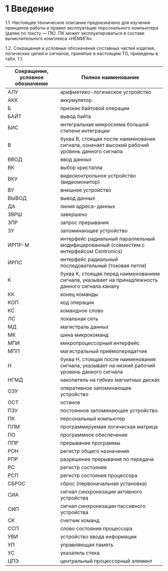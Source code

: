 # 1 Введение

1.1. Настоящее техническое описание предназначено для изучения принципов
работы и правил эксплуатации персонального компьютера (далее по тексту — ПК).
ПК может эксплуатироваться в составе вычислительного комплекса «НЕМИГА».

1.2. Сокращения и условные обозначения составных частей изделия, логических
цепей и сигналов, принятые в настоящем ТО, приведены в табл. 1.1.

| Сокращение, условное обозначение | Полное наименование |
| ------ | --- |
| АЛУ    | арифметико-логическое устройство |
| АКК    | аккумулятор |
| Б      |  признак байтовой операции |
| БАЙТ   | вывод байта |
| БИС    | интегральная микросхема большой степени интеграции |
| В      | буква В, стоящая после наименования сигнала, означает высокий рабочий уровень данного сигнала |
| ВВОД   | ввод данных |
| ВК     | выбор кристалла |
| ВКУ    | видеоконтрольное устройство (видеомонитор) |
| ВУ     | внешнее устройство |
| ВЫВОД  | вывод данных |
| ДА     | линия адреса-данных |
| ЗВРШ   | завершено |
| ЗПР    | запрос прерывания |
| ЗУ     | запоминающее устройство |
| ИРПР-М | интерфейс радиальный параллельный модифицированный (совместим с интерфейсом Centronics) |
| ИРПС   | интерфейс радиальный последовательный (токовая петля) |
| К      | буква К, стоящая перед наименованием сигнала, указывает на принадлежность данного сигнала каналу |
| КК     | конец команды |
| КОП    | код операции |
| КС     | командное слово |
| ЛС     | локальная сеть |
| МД     | магистраль данных |
| МК     | шина микрокоманд |
| МПИ    | микропроцессорный интерфейс |
| МПП    | магистральный приёмопередатчик |
| Н      | буква Н, стоящая после наименования сигнала, указывает на низкий рабочий уровень данного сигнала |
| НГМД   | накопитель на гибких магнитных дисках |
| ОЗУ    | оперативное запоминающее устройство |
| ОСТ    | останов |
| ПЗУ    | постоянное запоминающее устройство |
| ПК     | персональный компьютер |
| ПЛМ    | программируемая логическая матрица |
| ПО     | программное обеспечение |
| ППР    | прерывание программы |
| РОН    | регистр общего назначения |
| РПР    | разрешение прерывания по передаче |
| РС     | регистр состояния |
| РСП    | регистр состояния процессора |
| СБРОС  | сброс (первоначальная установка) |
| СИА    | сигнал синхронизации активного устройства |
| СИП    | сигнал синхронизации пассивного устройства |
| СК     | счетчик команд |
| ССП    | слово состояния процессора |
| УВИ    | устройство ввода информации |
| УП     | управляющая память |
| УС     | указатель стека |
| ЦПЭ    | центральный процессорный элемент |

